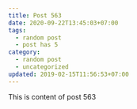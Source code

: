 ```yaml
---
title: Post 563
date: 2020-09-22T13:45:03+07:00
tags:
  - random post
  - post has 5
category:
  - random post
  - uncategorized
updated: 2019-02-15T11:56:53+07:00
---
```

This is content of post 563